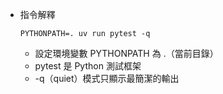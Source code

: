 
* 指令解釋
    ```=bash
    PYTHONPATH=. uv run pytest -q
    ```
    * 設定環境變數 PYTHONPATH 為 .（當前目錄）
    * pytest 是 Python 測試框架
    * -q（quiet）模式只顯示最簡潔的輸出